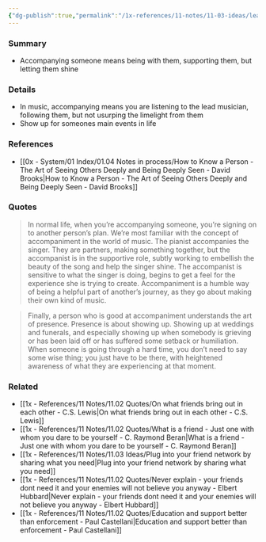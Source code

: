 ```yaml
---
{"dg-publish":true,"permalink":"/1x-references/11-notes/11-03-ideas/learn-to-be-good-at-accompanying-others/","title":"Learn to be good at accompanying others","created":"2025-08-12T19:57:09.043+03:00","updated":"2025-08-12T20:01:45.477+03:00"}
---
```



### Summary
- Accompanying someone means being with them, supporting them, but letting them shine

### Details
- In music, accompanying means you are listening to the lead musician, following them, but not usurping the limelight from them
- Show up for someones main events in life

### References
- [[0x - System/01 Index/01.04 Notes in process/How to Know a Person - The Art of Seeing Others Deeply and Being Deeply Seen - David Brooks\|How to Know a Person - The Art of Seeing Others Deeply and Being Deeply Seen - David Brooks]]

### Quotes
> In normal life, when you’re accompanying someone, you’re signing on to another person’s plan. We’re most familiar with the concept of accompaniment in the world of music. The pianist accompanies the singer. They are partners, making something together, but the accompanist is in the supportive role, subtly working to embellish the beauty of the song and help the singer shine. The accompanist is sensitive to what the singer is doing, begins to get a feel for the experience she is trying to create. Accompaniment is a humble way of being a helpful part of another’s journey, as they go about making their own kind of music.

> Finally, a person who is good at accompaniment understands the art of presence. Presence is about showing up. Showing up at weddings and funerals, and especially showing up when somebody is grieving or has been laid off or has suffered some setback or humiliation. When someone is going through a hard time, you don’t need to say some wise thing; you just have to be there, with heightened awareness of what they are experiencing at that moment.

### Related
- [[1x - References/11 Notes/11.02 Quotes/On what friends bring out in each other - C.S. Lewis\|On what friends bring out in each other - C.S. Lewis]]
- [[1x - References/11 Notes/11.02 Quotes/What is a friend - Just one with whom you dare to be yourself - C. Raymond Beran\|What is a friend - Just one with whom you dare to be yourself - C. Raymond Beran]]
- [[1x - References/11 Notes/11.03 Ideas/Plug into your friend network by sharing what you need\|Plug into your friend network by sharing what you need]]
- [[1x - References/11 Notes/11.02 Quotes/Never explain - your friends dont need it and your enemies will not believe you anyway - Elbert Hubbard\|Never explain - your friends dont need it and your enemies will not believe you anyway - Elbert Hubbard]]
- [[1x - References/11 Notes/11.02 Quotes/Education and support better than enforcement - Paul Castellani\|Education and support better than enforcement - Paul Castellani]]
